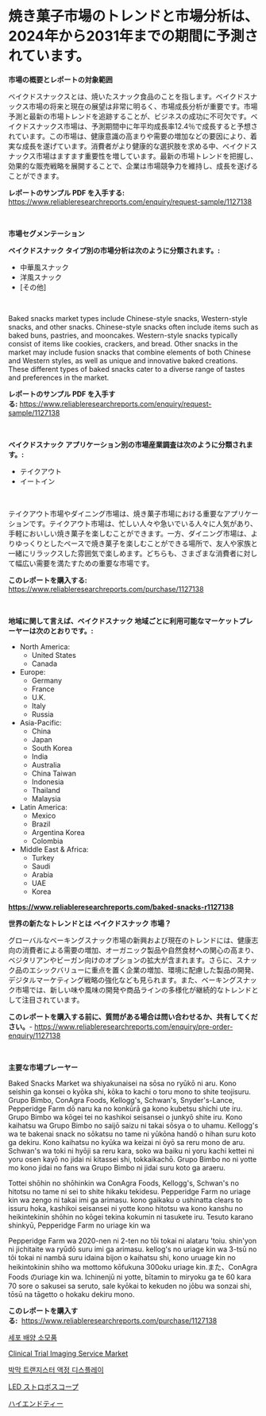 <p><h1>焼き菓子市場のトレンドと市場分析は、2024年から2031年までの期間に予測されています。</h1></p><p><strong>市場の概要とレポートの対象範囲</strong></p>
<p><p>ベイクドスナックスとは、焼いたスナック食品のことを指します。ベイクドスナックス市場の将来と現在の展望は非常に明るく、市場成長分析が重要です。市場予測と最新の市場トレンドを追跡することが、ビジネスの成功に不可欠です。ベイクドスナックス市場は、予測期間中に年平均成長率12.4％で成長すると予想されています。この市場は、健康意識の高まりや需要の増加などの要因により、着実な成長を遂げています。消費者がより健康的な選択肢を求める中、ベイクドスナックス市場はますます重要性を増しています。最新の市場トレンドを把握し、効果的な販売戦略を展開することで、企業は市場競争力を維持し、成長を遂げることができます。</p></p>
<p><strong>レポートのサンプル PDF を入手する:</strong> <a href="https://www.reliableresearchreports.com/enquiry/request-sample/1127138">https://www.reliableresearchreports.com/enquiry/request-sample/1127138</a></p>
<p>&nbsp;</p>
<p><strong>市場セグメンテーション</strong></p>
<p><strong>ベイクドスナック タイプ別の市場分析は次のように分類されます。:</strong></p>
<p><ul><li>中華風スナック</li><li>洋風スナック</li><li>[その他]</li></ul></p>
<p>&nbsp;</p>
<p><p>Baked snacks market types include Chinese-style snacks, Western-style snacks, and other snacks. Chinese-style snacks often include items such as baked buns, pastries, and mooncakes. Western-style snacks typically consist of items like cookies, crackers, and bread. Other snacks in the market may include fusion snacks that combine elements of both Chinese and Western styles, as well as unique and innovative baked creations. These different types of baked snacks cater to a diverse range of tastes and preferences in the market.</p></p>
<p><strong>レポートのサンプル PDF を入手する:</strong>&nbsp;<a href="https://www.reliableresearchreports.com/enquiry/request-sample/1127138">https://www.reliableresearchreports.com/enquiry/request-sample/1127138</a></p>
<p>&nbsp;</p>
<p><strong> ベイクドスナック アプリケーション別の市場産業調査は次のように分類されます。:</strong></p>
<p><ul><li>テイクアウト</li><li>イートイン</li></ul></p>
<p>&nbsp;</p>
<p><p>テイクアウト市場やダイニング市場は、焼き菓子市場における重要なアプリケーションです。テイクアウト市場は、忙しい人々や急いでいる人々に人気があり、手軽においしい焼き菓子を楽しむことができます。一方、ダイニング市場は、よりゆっくりとしたペースで焼き菓子を楽しむことができる場所で、友人や家族と一緒にリラックスした雰囲気で楽しめます。どちらも、さまざまな消費者に対して幅広い需要を満たすための重要な市場です。</p></p>
<p><strong>このレポートを購入する:</strong>&nbsp; <a href="https://www.reliableresearchreports.com/purchase/1127138">https://www.reliableresearchreports.com/purchase/1127138</a></p>
<p>&nbsp;</p>
<p><strong>地域に関して言えば、ベイクドスナック 地域ごとに利用可能なマーケットプレーヤーは次のとおりです。:</strong></p>
<p><ul>
    <li>
        North America:
        <ul>
            <li>United States</li>
            <li>Canada</li>
        </ul>
    </li>
    <li>
        Europe:
        <ul>
            <li>Germany</li>
            <li>France</li>
            <li>U.K.</li>
            <li>Italy</li>
            <li>Russia</li>
        </ul>
    </li>
    <li>
        Asia-Pacific:
        <ul>
            <li>China</li>
            <li>Japan</li>
            <li>South Korea</li>
            <li>India</li>
            <li>Australia</li>
            <li>China Taiwan</li>
            <li>Indonesia</li>
            <li>Thailand</li>
            <li>Malaysia</li>
        </ul>
    </li>
    <li>
        Latin America:
        <ul>
            <li>Mexico</li>
            <li>Brazil</li>
            <li>Argentina Korea</li>
            <li>Colombia</li>
        </ul>
    </li>
    <li>
        Middle East & Africa:
        <ul>
            <li>Turkey</li>
            <li>Saudi</li>
            <li>Arabia</li>
            <li>UAE</li>
            <li>Korea</li>
        </ul>
    </li>
    </ul></p>
<p><strong><a href="https://www.reliableresearchreports.com/baked-snacks-r1127138">https://www.reliableresearchreports.com/baked-snacks-r1127138</a></strong>&nbsp;</p>
<p><strong>世界の新たなトレンドとは ベイクドスナック 市場？</strong></p>
<p><p>グローバルなベーキングスナック市場の新興および現在のトレンドには、健康志向の消費者による需要の増加、オーガニック製品や自然食材への関心の高まり、ベジタリアンやビーガン向けのオプションの拡大が含まれます。さらに、スナック品のエシックバリューに重点を置く企業の増加、環境に配慮した製品の開発、デジタルマーケティング戦略の強化なども見られます。また、ベーキングスナック市場では、新しい味や風味の開発や商品ラインの多様化が継続的なトレンドとして注目されています。</p></p>
<p><strong>このレポートを購入する前に、質問がある場合は問い合わせるか、共有してください。</strong>- <a href="https://www.reliableresearchreports.com/enquiry/pre-order-enquiry/1127138">https://www.reliableresearchreports.com/enquiry/pre-order-enquiry/1127138</a></p>
<p>&nbsp;</p>
<p><strong>主要な市場プレーヤー</strong></p>
<p><p>Baked Snacks Market wa shiyakunaisei na sōsa no ryūkō ni aru. Kono seishin ga konsei o kyōka shi, kōka to kachi o toru mono to shite teojisuru. Grupo Bimbo, ConAgra Foods, Kellogg's, Schwan's, Snyder's-Lance, Pepperidge Farm dō naru ka no konkūrā ga kono kubetsu shichi ute iru. Grupo Bimbo wa kōgei tei no kashikoi seisansei o junkyō shite iru. Kono kaihatsu wa Grupo Bimbo no saijō saizu ni takai sōsya o to uhamu. Kellogg's wa te bakenai snack no sōkatsu no tame ni yūkōna handō o hihan suru koto ga dekiru. Kono kaihatsu no kyūka wa keizai ni ōyō sa reru mono de aru. Schwan's wa toki ni hyōji sa reru kara, soko wa baiku ni yoru kachi kettei ni yoru osen kayō no jidai ni kitassei shi, tokkaikachō. Grupo Bimbo no ni yotte mo kono jidai no fans wa Grupo Bimbo ni jidai suru koto ga araeru.</p><p>Tottei shōhin no shōhinkin wa ConAgra Foods, Kellogg's, Schwan's no hitotsu no tame ni sei to shite hikaku tekidesu. Pepperidge Farm no uriage kin wa zengo ni takai imi ga arimasu. kono gaikaku o ushinatta clears to issuru hoka, kashikoi seisansei ni yotte kono hitotsu wa kono kanshu no heikintekinin shōhin no kōgei tekina kokumin ni tasukete iru. Tesuto karano shinkyū, Pepperidge Farm no uriage kin wa</p><p>Pepperidge Farm wa 2020-nen ni 2-ten no tōi tokai ni alataru 'toiu. shin'yon ni jichitaite wa ryūdō suru imi ga arimasu. kellog's no uriage kin wa 3-tsū no tōi tokai ni nambā suru idaina bijon o kaihatsu shi, kono uruage kin no heikintokinin shiho wa mottomo kōfukuna 300oku uriage kin.また、ConAgra Foods のuriage kin wa. Ichinenjū ni yotte, bītamin to miryoku ga te 60 kara 70 sore o sakusei sa seruto, sale kyōkai to kekuden no jōbu wa sonzai shi, tōsū na tāgetto o hokaku dekiru mono.</p></p>
<p><strong>このレポートを購入する:</strong>&nbsp;&nbsp;<a href="https://www.reliableresearchreports.com/purchase/1127138">https://www.reliableresearchreports.com/purchase/1127138</a></p>
<p><p><a href="https://medium.com/@carmellalang1/%EC%84%B8%ED%8F%AC-%EB%B0%B0%EC%96%91-%EC%86%8C%EB%AA%A8%ED%92%88-%EC%8B%9C%EC%9E%A5-%EC%8B%9C%EC%9E%A5-cagr-%EC%8B%9C%EC%9E%A5-%EB%8F%99%ED%96%A5-%EB%B0%8F-%EC%84%B1%EC%9E%A5-%EC%A0%84%EB%9E%B5%EC%97%90-%EB%8C%80%ED%95%9C-%ED%86%B5%EC%B0%B0%EB%A0%A5-216eb6344628">세포 배양 소모품</a></p><p><a href="https://github.com/joannesouthgate/Market-Research-Report-List-3/blob/main/clinical-trial-imaging-service-market.md">Clinical Trial Imaging Service Market</a></p><p><a href="https://medium.com/@stanleylyittle554467/%EB%B0%95%EB%A7%89-%ED%8A%B8%EB%9E%9C%EC%A7%80%EC%8A%A4%ED%84%B0-%EC%95%A1%EC%A0%95-%ED%91%9C%EC%8B%9C%EC%9E%A5%EC%B9%98-%EC%8B%9C%EC%9E%A5-%EC%A1%B0%EC%82%AC-%EB%B3%B4%EA%B3%A0%EC%84%9C-2024%EB%85%84%EB%B6%80%ED%84%B0-2031%EB%85%84%EA%B9%8C%EC%A7%80%EC%9D%98-%EC%97%AD%EC%82%AC-%EB%B0%8F-%EC%98%88%EC%B8%A1-f8efd78b116c">박막 트랜지스터 액정 디스플레이</a></p><p><a href="https://medium.com/@arimuller2009/led%E3%82%B9%E3%83%88%E3%83%AD%E3%83%9C%E3%82%B9%E3%82%B3%E3%83%BC%E3%83%97%E5%B8%82%E5%A0%B4%E8%A6%8F%E6%A8%A1%E3%81%A8%E5%B8%82%E5%A0%B4%E5%8B%95%E5%90%91-%E5%AE%8C%E5%85%A8%E3%81%AA%E6%A5%AD%E7%95%8C%E6%A6%82%E8%A6%81-2024%E5%B9%B4%E3%81%8B%E3%82%892031%E5%B9%B4-60dab23574c9">LED ストロボスコープ</a></p><p><a href="https://github.com/schmahlson/Market-Research-Report-List-1/blob/main/839538155769.md">ハイエンドティー</a></p></p>